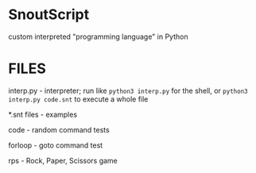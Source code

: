 # SnoutScript
custom interpreted "programming language" in Python

# FILES
interp.py - interpreter; run like `python3 interp.py` for the shell, or `python3 interp.py code.snt` to execute a whole file

*.snt files - examples

code - random command tests

forloop - goto command test

rps - Rock, Paper, Scissors game
